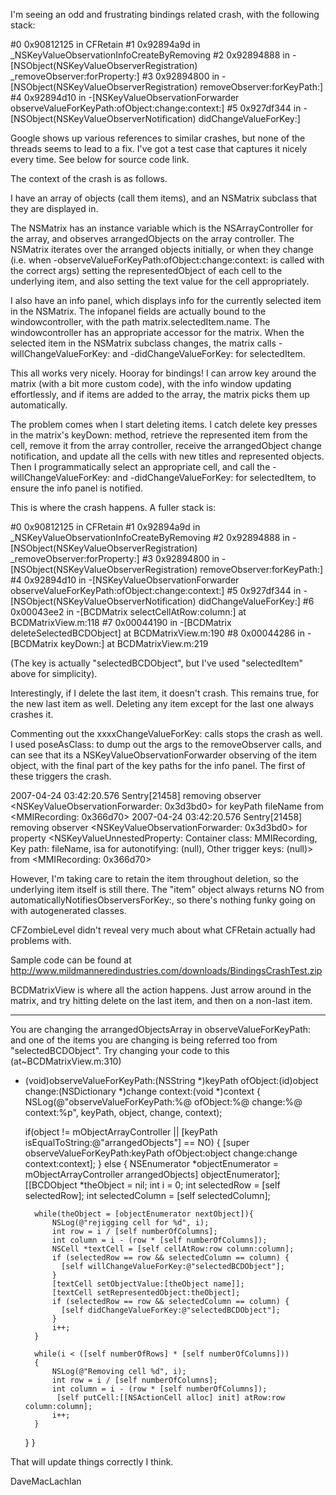 I'm seeing an odd and frustrating bindings related crash, with the following stack:

    
#0	0x90812125 in CFRetain
#1	0x92894a9d in _NSKeyValueObservationInfoCreateByRemoving
#2	0x92894888 in -[NSObject(NSKeyValueObserverRegistration) _removeObserver:forProperty:]
#3	0x92894800 in -[NSObject(NSKeyValueObserverRegistration) removeObserver:forKeyPath:]
#4	0x92894d10 in -[NSKeyValueObservationForwarder observeValueForKeyPath:ofObject:change:context:]
#5	0x927df344 in -[NSObject(NSKeyValueObserverNotification) didChangeValueForKey:]


Google shows up various references to similar crashes, but none of the threads seems to lead to a fix. I've got a test case that captures it nicely every time. See below for source code link.

The context of the crash is as follows.

I have an array of objects (call them items), and an NSMatrix subclass that they are displayed in. 

The NSMatrix has an instance variable which is the NSArrayController for the array, and observes     arrangedObjects on the array controller. The NSMatrix iterates over the arranged objects initially, or when they change (i.e. when     -observeValueForKeyPath:ofObject:change:context: is called with the correct args) setting the representedObject of each cell to the underlying item, and also setting the text value for the cell appropriately.

I also have an info panel, which displays info for the currently selected item in the NSMatrix. The infopanel fields are actually bound to the windowcontroller, with the path     matrix.selectedItem.name. The windowcontroller has an appropriate accessor for the matrix. When the selected item in the NSMatrix subclass changes, the matrix calls     -willChangeValueForKey: and     -didChangeValueForKey: for     selectedItem.

This all works very nicely. Hooray for bindings! I can arrow key around the matrix (with a bit more custom code), with the info window updating effortlessly, and if items are added to the array, the matrix picks them up automatically.

The problem comes when I start deleting items. I catch delete key presses in the matrix's keyDown: method, retrieve the represented item from the cell, remove it from the array controller, receive the arrangedObject change notification, and update all the cells with new titles and represented objects. Then I programmatically select an appropriate cell, and call the      -willChangeValueForKey: and     -didChangeValueForKey: for     selectedItem, to ensure the info panel is notified.

This is where the crash happens. A fuller stack is:

    
#0	0x90812125 in CFRetain
#1	0x92894a9d in _NSKeyValueObservationInfoCreateByRemoving
#2	0x92894888 in -[NSObject(NSKeyValueObserverRegistration) _removeObserver:forProperty:]
#3	0x92894800 in -[NSObject(NSKeyValueObserverRegistration) removeObserver:forKeyPath:]
#4	0x92894d10 in -[NSKeyValueObservationForwarder observeValueForKeyPath:ofObject:change:context:]
#5	0x927df344 in -[NSObject(NSKeyValueObserverNotification) didChangeValueForKey:]
#6	0x00043ee2 in -[BCDMatrix selectCellAtRow:column:] at BCDMatrixView.m:118
#7	0x00044190 in -[BCDMatrix deleteSelectedBCDObject] at BCDMatrixView.m:190
#8	0x00044286 in -[BCDMatrix keyDown:] at BCDMatrixView.m:219


(The key is actually "selectedBCDObject", but I've used "selectedItem" above for simplicity).

Interestingly, if I delete the last item, it doesn't crash. This remains true, for the new last item as well. Deleting any item except for the last one always crashes it.

Commenting out the     xxxxChangeValueForKey: calls stops the crash as well. I used     poseAsClass: to dump out the args to the removeObserver calls, and can see that its a     NSKeyValueObservationForwarder observing of the item object, with the final part of the key paths for the info panel. The first of these triggers the crash.

    
2007-04-24 03:42:20.576 Sentry[21458] removing observer <NSKeyValueObservationForwarder: 0x3d3bd0> for keyPath fileName from <MMIRecording: 0x366d70>
2007-04-24 03:42:20.576 Sentry[21458] removing observer <NSKeyValueObservationForwarder: 0x3d3bd0> for property <NSKeyValueUnnestedProperty: Container class: MMIRecording, Key path: fileName, isa for autonotifying: (null), Other trigger keys: (null)> from <MMIRecording: 0x366d70>


However, I'm taking care to retain the item throughout deletion, so the underlying item itself is still there. The "item" object always returns NO from     automaticallyNotifiesObserversForKey:, so there's nothing funky going on with autogenerated classes.

CFZombieLevel didn't reveal very much about what CFRetain actually had problems with.

Sample code can be found at http://www.mildmanneredindustries.com/downloads/BindingsCrashTest.zip 

BCDMatrixView is where all the action happens. Just arrow around in the matrix, and try hitting delete on the last item, and then on a non-last item.

----

You are changing the arrangedObjectsArray in observeValueForKeyPath: and one of the items you are changing is being referred too from "selectedBCDObject". Try changing your code to this (at~BCDMatrixView.m:310)

    
- (void)observeValueForKeyPath:(NSString *)keyPath ofObject:(id)object change:(NSDictionary *)change context:(void *)context
{
    NSLog(@"observeValueForKeyPath:%@ ofObject:%@ change:%@ context:%p", keyPath, object, change, context);

    if(object != mObjectArrayController || [keyPath isEqualToString:@"arrangedObjects"] == NO)
    {
        [super observeValueForKeyPath:keyPath ofObject:object change:change context:context];
    }
    else
    {
        NSEnumerator *objectEnumerator = mObjectArrayController arrangedObjects] objectEnumerator];
        [[BCDObject *theObject = nil;
        int i = 0;
        int selectedRow = [self selectedRow];
        int selectedColumn = [self selectedColumn];

        while(theObject = [objectEnumerator nextObject]){
            NSLog(@"rejigging cell for %d", i);
            int row = i / [self numberOfColumns];
            int column = i - (row * [self numberOfColumns]);
            NSCell *textCell = [self cellAtRow:row column:column];
            if (selectedRow == row && selectedColumn == column) {
              [self willChangeValueForKey:@"selectedBCDObject"];
            }
            [textCell setObjectValue:[theObject name]];
            [textCell setRepresentedObject:theObject];
            if (selectedRow == row && selectedColumn == column) {
              [self didChangeValueForKey:@"selectedBCDObject"];    
            }
            i++;
        }
        
        while(i < ([self numberOfRows] * [self numberOfColumns]))
        {
            NSLog(@"Removing cell %d", i);            
            int row = i / [self numberOfColumns];
            int column = i - (row * [self numberOfColumns]); 
             [self putCell:[[NSActionCell alloc] init] atRow:row column:column];            
            i++;
        }
        
    }
}


That will update things correctly I think.

DaveMacLachlan
